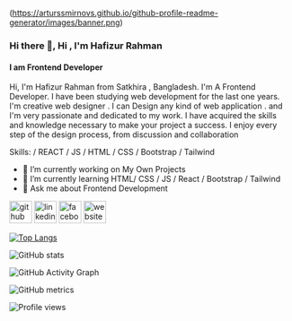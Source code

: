 (https://arturssmirnovs.github.io/github-profile-readme-generator/images/banner.png)
### Hi there 👋, Hi , I'm Hafizur Rahman
#### I am Frontend Developer


Hi, I'm Hafizur Rahman from Satkhira , Bangladesh. I'm A Frontend Developer. I have been studying web development for the last one years. I'm creative web designer . I can Design any kind of web application . and I'm very passionate and dedicated to my work. I have acquired the skills and knowledge necessary to make your project a success. I enjoy every step of the design process, from discussion and collaboration

Skills:  / REACT / JS / HTML / CSS / Bootstrap / Tailwind 

- 🔭 I’m currently working on My Own Projects 
- 🌱 I’m currently learning HTML/ CSS / JS / React / Bootstrap / Tailwind 
- 💬 Ask me about Frontend Development 


[<img src='https://cdn.jsdelivr.net/npm/simple-icons@3.0.1/icons/github.svg' alt='github' height='40' color='white'>](https://github.com/hafizur-02)  [<img src='https://cdn.jsdelivr.net/npm/simple-icons@3.0.1/icons/linkedin.svg' alt='linkedin' height='40' color='white'>](https://www.linkedin.com/in/https://www.linkedin.com/in/hafizur-rahman-8155a3226//)  [<img src='https://cdn.jsdelivr.net/npm/simple-icons@3.0.1/icons/facebook.svg' alt='facebook' height='40' color='white'>](https://www.facebook.com/https://web.facebook.com/?_rdc=1&_rdr)  [<img src='https://cdn.jsdelivr.net/npm/simple-icons@3.0.1/icons/icloud.svg' alt='website' height='40' color='white'>](file:///C:/Users/LENOVO/OneDrive/Desktop/Personal%20Protfolio/index.html)  

[![Top Langs](https://github-readme-stats.vercel.app/api/top-langs/?username=hafizur-02&layout=compact)](https://github.com/anuraghazra/github-readme-stats)

![GitHub stats](https://github-readme-stats.vercel.app/api?username=hafizur-02&how_icons=true&theme=radical)  

![GitHub Activity Graph](https://activity-graph.herokuapp.com/graph?username=hafizur-02)  

![GitHub metrics](https://metrics.lecoq.io/hafizur-02)  

![Profile views](https://gpvc.arturio.dev/hafizur-02)  
